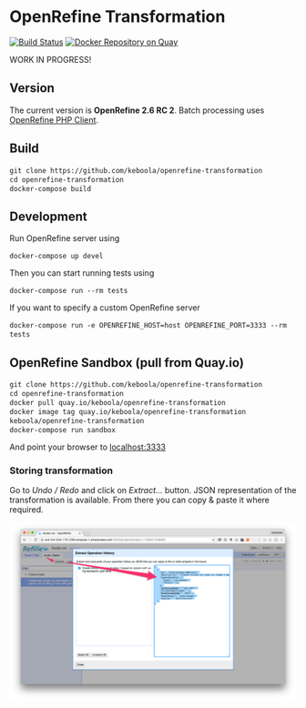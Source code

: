 # OpenRefine Transformation

[![Build Status](https://travis-ci.org/keboola/openrefine-transformation.svg?branch=master)](https://travis-ci.org/keboola/openrefine-transformation)
[![Docker Repository on Quay](https://quay.io/repository/keboola/openrefine-transformation/status "Docker Repository on Quay")](https://quay.io/repository/keboola/openrefine-transformation)

WORK IN PROGRESS!

## Version

The current version is **OpenRefine 2.6 RC 2**. 
Batch processing uses [OpenRefine PHP Client](https://github.com/keboola/openrefine-php-client). 

## Build

```
git clone https://github.com/keboola/openrefine-transformation
cd openrefine-transformation
docker-compose build
```

## Development

Run OpenRefine server using

```
docker-compose up devel
```

Then you can start running tests using 

```
docker-compose run --rm tests
```

If you want to specify a custom OpenRefine server

```
docker-compose run -e OPENREFINE_HOST=host OPENREFINE_PORT=3333 --rm tests
```

## OpenRefine Sandbox (pull from Quay.io)
 
```
git clone https://github.com/keboola/openrefine-transformation
cd openrefine-transformation
docker pull quay.io/keboola/openrefine-transformation
docker image tag quay.io/keboola/openrefine-transformation keboola/openrefine-transformation
docker-compose run sandbox
```

And point your browser to [localhost:3333](http://localhost:3333)

### Storing transformation

Go to *Undo / Redo* and click on *Extract...* button. JSON representation of the transformation is available. 
From there you can copy & paste it where required.

![](./docs/extract-json.png)


